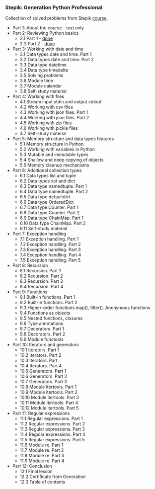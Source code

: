 ### Stepik: Generation Python Professional
Collection of solved problems from Stepik [course](https://stepik.org/course/82541).
* Part 1: About the course - text only
* Part 2: Reviewing Python basics
  * 2.1 Part 1 - [done](https://github.com/AlexeyKuzko/study_projects/tree/main/stepik/generation_py/professional/chapter_2/part_2_1)
  * 2.2 Part 2 - [done](https://github.com/AlexeyKuzko/study_projects/tree/main/stepik/generation_py/professional/chapter_2/part_2_2)
* Part 3: Working with date and time
  * 3.1 Data types date and time. Part 1
  * 3.2 Data types date and time. Part 2
  * 3.3 Data type datetime
  * 3.4 Data type timedelta
  * 3.5 Solving problems
  * 3.6 Module time
  * 3.7 Module calendar
  * 3.8 Self-study material
* Part 4: Working with files
  * 4.1 Stream input stdin and output stdout
  * 4.2 Working with csv files
  * 4.3 Working with json files. Part 1
  * 4.4 Working with json files. Part 2
  * 4.5 Working with zip files
  * 4.6 Working with pickle files
  * 4.7 Self-study material
* Part 5: Memory structure and data types features
  * 5.1 Memory structure in Python
  * 5.2 Working with variables in Python
  * 5.3 Mutable and immutable types
  * 5.4 Shallow and deep copying of objects
  * 5.5 Memory cleanup mechanisms
* Part 6: Additional collection types
  * 6.1 Data types list and tuple
  * 6.2 Data types set and dict
  * 6.3 Data type namedtuple. Part 1
  * 6.4 Data type namedtuple. Part 2
  * 6.5 Data type defaultdict
  * 6.6 Data type OrderedDict
  * 6.7 Data type Counter. Part 1
  * 6.8 Data type Counter. Part 2
  * 6.9 Data type ChainMap. Part 1
  * 6.10 Data type ChainMap. Part 2
  * 6.11 Self-study material
* Part 7: Exception handling
  * 7.1 Exception handling. Part 1
  * 7.2 Exception handling. Part 2
  * 7.3 Exception handling. Part 3
  * 7.4 Exception handling. Part 4
  * 7.5 Exception handling. Part 5
* Part 8: Recursion
  * 8.1 Recursion. Part 1
  * 8.2 Recursion. Part 2
  * 8.3 Recursion. Part 3
  * 8.4 Recursion. Part 4
* Part 9: Functions
  * 9.1 Built-in functions. Part 1
  * 9.2 Built-in functions. Part 2
  * 9.3 Higher-order functions map(), filter(). Anonymous functions
  * 9.4 Functions as objects
  * 9.5 Nested functions, closures
  * 9.6 Type annotations
  * 9.7 Decorators. Part 1
  * 9.8 Decorators. Part 2
  * 9.9 Module functools
* Part 10: Iterators and generators
  * 10.1 Iterators. Part 1
  * 10.2 Iterators. Part 2
  * 10.3 Iterators. Part 
  * 10.4 Iterators. Part 4
  * 10.5 Generators. Part 1
  * 10.6 Generators. Part 2
  * 10.7 Generators. Part 3
  * 10.8 Module itertools. Part 1
  * 10.9 Module itertools. Part 2
  * 10.10 Module itertools. Part 3
  * 10.11 Module itertools. Part 4
  * 10.12 Module itertools. Part 5
* Part 11: Regular expressions
  * 11.1 Regular expressions. Part 1
  * 11.2 Regular expressions. Part 2
  * 11.3 Regular expressions. Part 3
  * 11.4 Regular expressions. Part 4
  * 11.5 Regular expressions. Part 5
  * 11.6 Module re. Part 1
  * 11.7 Module re. Part 2
  * 11.8 Module re. Part 3
  * 11.9 Module re. Part 4
* Part 12: Conclusion
  * 12.1 Final lesson
  * 12.2 Certificate from Generation
  * 12.3 Table of contents